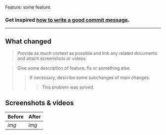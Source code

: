 Feature: some feature.

### Get inspired [how to write a good commit message](https://chris.beams.io/posts/git-commit/).

---

## What changed

> Provide as much context as possible and link any related documents and attach screenshots or videos.

> Give some description of feature, fix or something else.
>
> > If necessary, describe some subchanges of main changes.
> >
> > > This problem was solved.

## Screenshots & videos

| Before | After |
| ------ | ----- |
| _img_  | _img_ |
